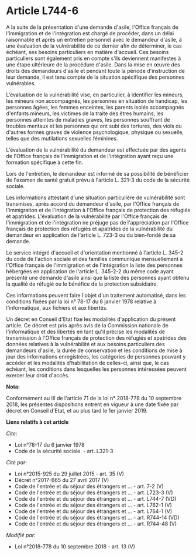# Article L744-6

A la suite de la présentation d'une demande d'asile, l'Office français de l'immigration et de l'intégration est chargé de
procéder, dans un délai raisonnable et après un entretien personnel avec le demandeur d'asile, à une évaluation de la
vulnérabilité de ce dernier afin de déterminer, le cas échéant, ses besoins particuliers en matière d'accueil. Ces besoins
particuliers sont également pris en compte s'ils deviennent manifestes à une étape ultérieure de la procédure d'asile. Dans
la mise en œuvre des droits des demandeurs d'asile et pendant toute la période d'instruction de leur demande, il est tenu
compte de la situation spécifique des personnes vulnérables.

L'évaluation de la vulnérabilité vise, en particulier, à identifier les mineurs, les mineurs non accompagnés, les personnes
en situation de handicap, les personnes âgées, les femmes enceintes, les parents isolés accompagnés d'enfants mineurs, les
victimes de la traite des êtres humains, les personnes atteintes de maladies graves, les personnes souffrant de troubles
mentaux et les personnes qui ont subi des tortures, des viols ou d'autres formes graves de violence psychologique, physique
ou sexuelle, telles que des mutilations sexuelles féminines.

L'évaluation de la vulnérabilité du demandeur est effectuée par des agents de l'Office français de l'immigration et de
l'intégration ayant reçu une formation spécifique à cette fin.

Lors de l'entretien, le demandeur est informé de sa possibilité de bénéficier de l'examen de santé gratuit prévu à l'article
L. 321-3 du code de la sécurité sociale.

Les informations attestant d'une situation particulière de vulnérabilité sont transmises, après accord du demandeur d'asile,
par l'Office français de l'immigration et de l'intégration à l'Office français de protection des réfugiés et apatrides.
L'évaluation de la vulnérabilité par l'Office français de l'immigration et de l'intégration ne préjuge pas de l'appréciation
par l'Office français de protection des réfugiés et apatrides de la vulnérabilité du demandeur en application de l'article L.
723-3 ou du bien-fondé de sa demande.

Le service intégré d'accueil et d'orientation mentionné à l'article L. 345-2 du code de l'action sociale et des familles
communique mensuellement à l'Office français de l'immigration et de l'intégration la liste des personnes hébergées en
application de l'article L. 345-2-2 du même code ayant présenté une demande d'asile ainsi que la liste des personnes ayant
obtenu la qualité de réfugié ou le bénéfice de la protection subsidiaire.

Ces informations peuvent faire l'objet d'un traitement automatisé, dans les conditions fixées par la loi n° 78-17 du 6
janvier 1978 relative à l'informatique, aux fichiers et aux libertés.

Un décret en Conseil d'Etat fixe les modalités d'application du présent article. Ce décret est pris après avis de la
Commission nationale de l'informatique et des libertés en tant qu'il précise les modalités de transmission à l'Office
français de protection des réfugiés et apatrides des données relatives à la vulnérabilité et aux besoins particuliers des
demandeurs d'asile, la durée de conservation et les conditions de mise à jour des informations enregistrées, les catégories
de personnes pouvant y accéder et les modalités d'habilitation de celles-ci, ainsi que, le cas échéant, les conditions dans
lesquelles les personnes intéressées peuvent exercer leur droit d'accès.

**Nota:**

Conformément au III de l'article 71 de la loi n° 2018-778 du 10 septembre 2018, les présentes dispositions entrent en vigueur
à une date fixée par décret en Conseil d'Etat, et au plus tard le 1er janvier 2019.

**Liens relatifs à cet article**

_Cite_:

  - Loi n°78-17 du 6 janvier 1978
  - Code de la sécurité sociale. - art. L321-3

_Cité par_:

  - Loi n°2015-925 du 29 juillet 2015 - art. 35 (V)
  - Décret n°2017-665 du 27 avril 2017 (V)
  - Code de l'entrée et du séjour des étrangers et ... - art. 7-2 (V)
  - Code de l'entrée et du séjour des étrangers et ... - art. L723-3 (V)
  - Code de l'entrée et du séjour des étrangers et ... - art. L744-7 (VD)
  - Code de l'entrée et du séjour des étrangers et ... - art. L762-1 (V)
  - Code de l'entrée et du séjour des étrangers et ... - art. L764-1 (V)
  - Code de l'entrée et du séjour des étrangers et ... - art. R744-14 (VD)
  - Code de l'entrée et du séjour des étrangers et ... - art. R744-48 (V)

_Modifié par_:

  - Loi n°2018-778 du 10 septembre 2018 - art. 13 (V)
